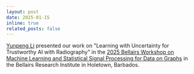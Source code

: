 ```yaml
---
layout: post
date: 2025-01-15
inline: true
related_posts: false
---
```


[Yunpeng Li](https://yunpengli.ac/) presented our work on "Learning with Uncertainty for Trustworthy AI with Radiography" in the [2025 Bellairs Workshop on Machine Learning and Statistical Signal Processing for Data on Graphs](https://networks.lab.mcgill.ca/docs/events/bellair_workshop_2025/) in the Bellairs Research Institute in Holetown, Barbados. 
